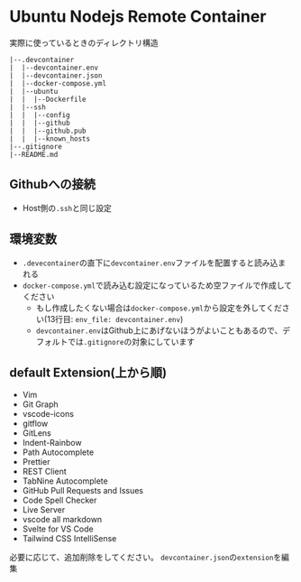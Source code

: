 # Ubuntu Nodejs Remote Container

実際に使っているときのディレクトリ構造

```
|--.devcontainer
|  |--devcontainer.env
|  |--devcontainer.json
|  |--docker-compose.yml
|  |--ubuntu
|  |  |--Dockerfile
|  |--ssh
|  |  |--config
|  |  |--github
|  |  |--github.pub
|  |  |--known_hosts
|--.gitignore
|--README.md
```



## Githubへの接続
- Host側の`.ssh`と同じ設定


## 環境変数
- `.devecontainer`の直下に`devcontainer.env`ファイルを配置すると読み込まれる
- `docker-compose.yml`で読み込む設定になっているため空ファイルで作成してください
    - もし作成したくない場合は`docker-compose.yml`から設定を外してください(13行目: `env_file: devcontainer.env`)
    - `devcontainer.env`はGithub上にあげないほうがよいこともあるので、デフォルトでは`.gitignore`の対象にしています

## default Extension(上から順)
- Vim
- Git Graph
- vscode-icons
- gitflow
- GitLens
- Indent-Rainbow
- Path Autocomplete
- Prettier
- REST Client
- TabNine Autocomplete
- GitHub Pull Requests and Issues
- Code Spell Checker
- Live Server
- vscode all markdown
- Svelte for VS Code
- Tailwind CSS IntelliSense


必要に応じて、追加削除をしてください。
`devcontainer.json`の`extension`を編集